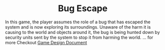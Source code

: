<div align="center"> <h1>Bug Escape</h1> </div>
In this game, the player assumes the role of a bug that has escaped the system and is now exploring its surroundings. Unaware of the harm it is causing to the world and objects around it, the bug is being hunted down by security units sent by the system to stop it from harming the world. ... for more Checkout <a href="https://github.com/NafieAlhilaly/bug-escape/blob/develop/docs/Game%20Design%20Document.md">Game Design Document</a>
